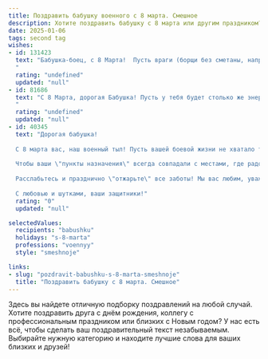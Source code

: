```yaml
---
title: Поздравить бабушку военного с 8 марта. Смешное
description: Хотите поздравить бабушку с 8 марта или другим праздником? Наш ИИ создаст незабываемое поздравление, а вы обязательно выделитесь среди других.  
date: 2025-01-06
tags: second tag
wishes:
- id: 131423
  text: "Бабушка-боец, с 8 Марта!  Пусть враги (борщи без сметаны, например) сдаются без боя, а мир в твоем тылу будет крепким и сладким, как победный торт!  Желаю тебе море позитива, океан здоровья и столько улыбок, сколько снарядов не выпустили бы все артиллерийские полки мира!
  "
  rating: "undefined"
  updated: "null"
- id: 81686
  text: "С 8 Марта, дорогая Бабушка! Пусть у тебя будет столько же энергии, сколько у танка, а настроение - всегда бодрое, как после парада! 😜
  "
  rating: "undefined"
  updated: "null"
- id: 40345
  text: "Дорогая бабушка!
  
  С 8 марта вас, наш военный тыл! Пусть вашей боевой жизни не хватало только одного — курортов с коктейлями, но у нас на страже мир и покой! Желаем вам, чтобы каждый день был как парад: с цветами, улыбками и хорошим настроением.
  
  Чтобы ваши \"пункты назначения\" всегда совпадали с местами, где радость и забота. Пусть здоровье будет крепким, как броня бронетранспортера, а настроение — поднятым, как знамя над полем битвы!
  
  Расслабьтесь и празднично \"отжарьте\" все заботы! Мы вас любим, уважаем и всегда готовы за вами следовать в любые штурмы жизни!
  
  С любовью и шутками, ваши защитники!"
  rating: "0"
  updated: "null"

selectedValues:
  recipients: "babushku"
  holidays: "s-8-marta"
  professions: "voennyy"
  style: "smeshnoje"

links:
- slug: "pozdravit-babushku-s-8-marta-smeshnoje"
  title: "Поздравить бабушку с 8 марта. Смешное"
---
```


Здесь вы найдете отличную подборку поздравлений на любой случай. 
Хотите поздравить друга с днём рождения, коллегу с профессиональным праздником или близких с Новым годом? У нас есть всё, чтобы сделать ваш поздравительный текст незабываемым. Выбирайте нужную категорию и находите лучшие слова для ваших близких и друзей!
